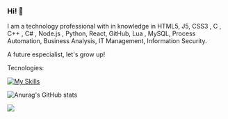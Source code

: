 ### Hi! 👋
 
 I am a technology professional with in knowledge in 
 HTML5, J5, CSS3 , C , C++ , C# , Node.js , Python, React, GitHub, Lua , MySQL, 
 Process Automation, Business Analysis, IT Management, Information Security.
 
 A future especialist, let's grow up!
 
 Tecnologies:


[![My Skills](https://skillicons.dev/icons?i=js,html,css,c,cs,cpp,git,github,python,react,mongodb,lua,nodejs,vue,sequelize,unreal,postgres,docker,bootstrap,typescript)](https://skillicons.dev)

  
  
![Anurag's GitHub stats](https://github-readme-stats.vercel.app/api?username=Default-Sys&show_icons=true&theme=shadow_green)
<br>




<a href="https://www.linkedin.com/in/william-barcelos-144a96218/"> <img src="https://img.shields.io/badge/LinkedIn-0077B5?style=for-the-badge&logo=linkedin&logoColor=white" > </a>
